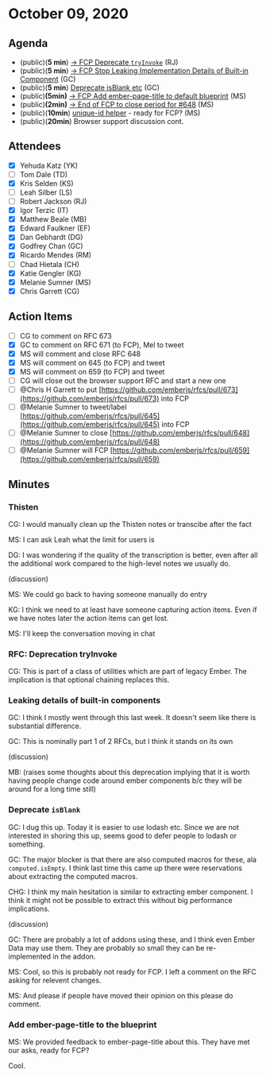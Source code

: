 # October 09, 2020

## Agenda

- (public)(**5 min**) [→ FCP Deprecate `tryInvoke`](https://github.com/emberjs/rfcs/pull/673) (RJ)
- (public)(**5 min**) [→ FCP Stop Leaking Implementation Details of Built-in Component](https://github.com/emberjs/rfcs/pull/671) (GC)
- (public)(**5 min**) [Deprecate isBlank etc](https://github.com/emberjs/rfcs/pull/334) (GC)
- (public)**(5min)** [→ FCP Add ember-page-title to default blueprint](https://github.com/emberjs/rfcs/pull/645) (MS)
- (public)**(2min)** [→ End of FCP to close period for #648](https://github.com/emberjs/rfcs/pull/648) (MS)
- (public)(**10min**) [unique-id helper](https://github.com/emberjs/rfcs/pull/659) - ready for FCP? (MS)
- (public)(**20min**) Browser support discussion cont.

## Attendees

- [x]  Yehuda Katz (YK)
- [ ]  Tom Dale (TD)
- [x]  Kris Selden (KS)
- [ ]  Leah Silber (LS)
- [ ]  Robert Jackson (RJ)
- [x]  Igor Terzic (IT)
- [x]  Matthew Beale (MB)
- [x]  Edward Faulkner (EF)
- [x]  Dan Gebhardt (DG)
- [x]  Godfrey Chan (GC)
- [x]  Ricardo Mendes (RM)
- [ ]  Chad Hietala (CH)
- [x]  Katie Gengler (KG)
- [x]  Melanie Sumner (MS)
- [x]  Chris Garrett (CG)

## Action Items

- [ ]  CG to comment on RFC 673
- [x]  GC to comment on RFC 671 (to FCP), Mel to tweet
- [x]  MS will comment and close RFC 648
- [x]  MS will comment on 645  (to FCP) and tweet
- [x]  MS will comment on 659 (to FCP) and tweet
- [ ]  CG will close out the browser support RFC and start a new one
- [ ]  @Chris H Garrett to put [https://github.com/emberjs/rfcs/pull/673](https://github.com/emberjs/rfcs/pull/673) into FCP
- [ ]  @Melanie Sumner to tweet/label [https://github.com/emberjs/rfcs/pull/645](https://github.com/emberjs/rfcs/pull/645) into FCP
- [ ]  @Melanie Sumner to close [https://github.com/emberjs/rfcs/pull/648](https://github.com/emberjs/rfcs/pull/648)
- [ ]  @Melanie Sumner will FCP [https://github.com/emberjs/rfcs/pull/659](https://github.com/emberjs/rfcs/pull/659)

## Minutes

### Thisten

CG: I would manually clean up the Thisten notes or transcibe after the fact

MS: I can ask Leah what the limit for users is

DG: I was wondering if the quality of the transcription is better, even after all the additional work compared to the high-level notes we usually do.

(discussion)

MS: We could go back to having someone manually do entry

KG: I think we need to at least have someone capturing action items. Even if we have notes later the action items can get lost.

MS: I'll keep the conversation moving in chat

### RFC: Deprecation tryInvoke

CG: This is part of a class of utilities which are part of legacy Ember. The implication is that optional chaining replaces this.

### Leaking details of built-in components

GC: I think I mostly went through this last week. It doesn't seem like there is substantial difference.

GC: This is nominally part 1 of 2 RFCs, but I think it stands on its own

(discussion)

MB: (raises some thoughts about this deprecation implying that it is worth having people change code around ember components b/c they will be around for a long time still)

### Deprecate `isBlank`

GC: I dug this up. Today it is easier to use lodash etc. Since we are not interested in shoring this up, seems good to defer people to lodash or something.

GC: The major blocker is that there are also computed macros for these, ala `computed.isEmpty`. I think last time this came up there were reservations about extracting the computed macros.

CHG: I think my main hesitation is similar to extracting ember component. I think it might not be possible to extract this without big performance implications.

(discussion)

GC: There are probably a lot of addons using these, and I think even Ember Data may use them. They are probably so small they can be re-implemented in the addon.

MS: Cool, so this is probably not ready for FCP. I left a comment on the RFC asking for relevent changes.

MS: And please if people have moved their opinion on this please do comment.

### Add ember-page-title to the blueprint

MS: We provided feedback to ember-page-title about this. They have met our asks, ready for FCP?

Cool.